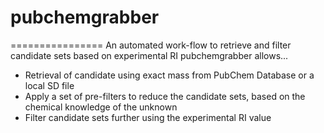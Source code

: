 # pubchemgrabber
================
An automated work-flow to retrieve and filter candidate sets based on experimental RI
pubchemgrabber allows...

* Retrieval of candidate using exact mass from PubChem Database or a local SD file
* Apply a set of pre-filters to reduce the candidate sets, based on the chemical knowledge of the unknown
* Filter candidate sets further using the experimental RI value
